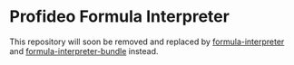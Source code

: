 # Profideo Formula Interpreter

This repository will soon be removed and replaced by
[formula-interpreter](https://github.com/Profideo/formula-interpreter) and
[formula-interpreter-bundle](https://github.com/Profideo/formula-interpreter-bundle) instead. 
